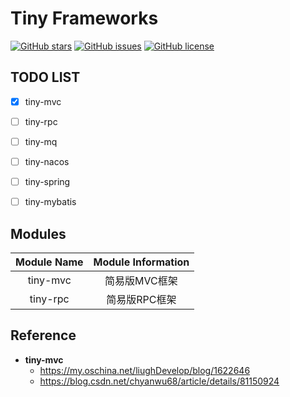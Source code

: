 # Tiny Frameworks


[![GitHub stars](https://img.shields.io/github/stars/byference/tiny-frameworks.svg?style=flat&label=Star)](https://github.com/byference/tiny-frameworks)  [![GitHub issues](https://img.shields.io/github/issues/byference/tiny-frameworks.svg?style=flat&label=issues)](https://github.com/byference/tiny-frameworks/issues)  [![GitHub license](https://img.shields.io/github/license/byference/tiny-frameworks.svg?style=flat&label=license)](https://github.com/byference/tiny-frameworks)





## TODO LIST

- [x] tiny-mvc
- [ ] tiny-rpc
- [ ] tiny-mq
- [ ] tiny-nacos
- [ ] tiny-spring
- [ ] tiny-mybatis




## Modules


| Module Name | Module Information |
| :---------: | :----------------: |
|  tiny-mvc   |   简易版MVC框架    |
|  tiny-rpc   |   简易版RPC框架    |



## Reference

- **tiny-mvc**
    - https://my.oschina.net/liughDevelop/blog/1622646
    - https://blog.csdn.net/chyanwu68/article/details/81150924

